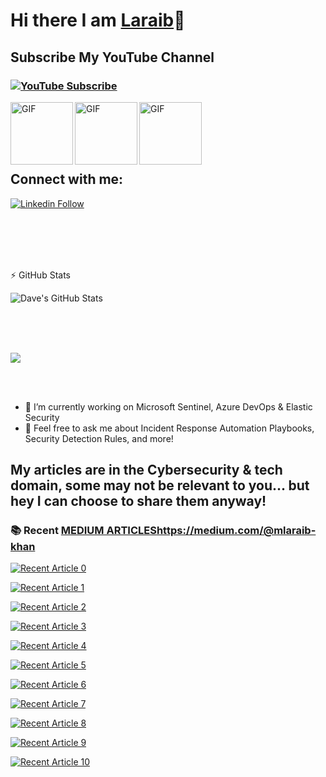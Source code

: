 # Hi there I am [Laraib](https://www.linkedin.com/in/mlaraibkhan/)👋

## Subscribe My YouTube Channel
### [![YouTube Subscribe](https://img.shields.io/badge/YouTube_@cybersecuritysupe-SUBSCRIBE-red?logo=youtube&style=for-the-badge&logoColor=red)](https://www.youtube.com/@cybersecuritysupe?sub_confirmation=1) 

<img align="left" width="100px" alt="GIF" src="https://images.credly.com/size/680x680/images/7e75516f-5149-4d19-8d09-aa3dab4907cb/security-operations-analyst-associate-600x600.png" />
<img align="left" width="100px" alt="GIF" src="https://images.credly.com/size/680x680/images/0ba22331-acf9-4e8a-8ce3-b4cc3d376040/image.png" />
<img align="left" width="100px" alt="GIF" src="https://images.credly.com/size/680x680/images/5e6f5247-1d61-4932-a5da-999a7feec067/isc2_cissp2.png" />

<br /><br />

<br /><br />

## Connect with me:
[![Linkedin Follow](https://img.shields.io/static/v1?label=&message=Linkedin&color=blue&logo=linkedin&style=for-the-badge)](https://www.linkedin.com/in/mlaraibkhan/)

<br /><br />
<br /><br />

:zap: GitHub Stats

<img align="left" alt="Dave's GitHub Stats" src="https://github-readme-stats.vercel.app/api?username=mlaraibkhan&show_icons=true&hide_border=true&count_private=true&show_icons=true&theme=react" /><br /><br />

<br /><br />
<p>
    <img
        src="https://github-profile-summary-cards.vercel.app/api/cards/profile-details?username=mlaraibkhan&theme=github_dark" />
</p>

<br /><br />

- 🔭 I’m currently working on Microsoft Sentinel, Azure DevOps & Elastic Security
- 💬 Feel free to ask me about Incident Response Automation Playbooks, Security Detection Rules, and more!

## My articles are in the Cybersecurity & tech domain, some may not be relevant to you... but hey I can choose to share them anyway!
### 📚 Recent [MEDIUM ARTICLES](https://medium.com/@mlaraib-khan)https://medium.com/@mlaraib-khan


<a target="_blank" href="https://github-readme-medium-recent-article.vercel.app/medium/@mlaraib-khan/0"><img src="https://github-readme-medium-recent-article.vercel.app/medium/@mlaraib-khan/0" alt="Recent Article 0"> 
 
<a target="_blank" href="https://github-readme-medium-recent-article.vercel.app/medium/@mlaraib-khan/1"><img src="https://github-readme-medium-recent-article.vercel.app/medium/@mlaraib-khan/1" alt="Recent Article 1"> 
 
<a target="_blank" href="https://github-readme-medium-recent-article.vercel.app/medium/@mlaraib-khan/2"><img src="https://github-readme-medium-recent-article.vercel.app/medium/@mlaraib-khan/2" alt="Recent Article 2"> 
 
<a target="_blank" href="https://github-readme-medium-recent-article.vercel.app/medium/@mlaraib-khan/3"><img src="https://github-readme-medium-recent-article.vercel.app/medium/@mlaraib-khan/3" alt="Recent Article 3"> 
  
<a target="_blank" href="https://github-readme-medium-recent-article.vercel.app/medium/@mlaraib-khan/4"><img src="https://github-readme-medium-recent-article.vercel.app/medium/@mlaraib-khan/4" alt="Recent Article 4"> 

<a target="_blank" href="https://github-readme-medium-recent-article.vercel.app/medium/@mlaraib-khan/5"><img src="https://github-readme-medium-recent-article.vercel.app/medium/@mlaraib-khan/5" alt="Recent Article 5">
 
<a target="_blank" href="https://github-readme-medium-recent-article.vercel.app/medium/@mlaraib-khan/6"><img src="https://github-readme-medium-recent-article.vercel.app/medium/@mlaraib-khan/6" alt="Recent Article 6">
 
<a target="_blank" href="https://github-readme-medium-recent-article.vercel.app/medium/@mlaraib-khan/7"><img src="https://github-readme-medium-recent-article.vercel.app/medium/@mlaraib-khan/7" alt="Recent Article 7">

<a target="_blank" href="https://github-readme-medium-recent-article.vercel.app/medium/@mlaraib-khan/7"><img src="https://github-readme-medium-recent-article.vercel.app/medium/@mlaraib-khan/8" alt="Recent Article 8">

<a target="_blank" href="https://github-readme-medium-recent-article.vercel.app/medium/@mlaraib-khan/7"><img src="https://github-readme-medium-recent-article.vercel.app/medium/@mlaraib-khan/9" alt="Recent Article 9">

<a target="_blank" href="https://github-readme-medium-recent-article.vercel.app/medium/@mlaraib-khan/7"><img src="https://github-readme-medium-recent-article.vercel.app/medium/@mlaraib-khan/10" alt="Recent Article 10">
 
